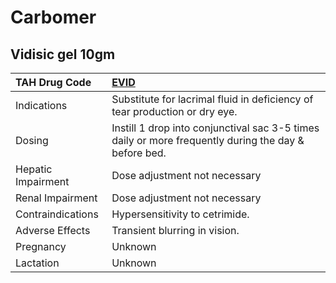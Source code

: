 # Carbomer

## Vidisic gel 10gm

| TAH Drug Code      | [EVID](https://www.tahsda.org.tw/drugs/hissearch.php?drug_code=EVID)                                 |
|:-------------------|:-----------------------------------------------------------------------------------------------------|
| Indications        | Substitute for lacrimal fluid in deficiency of tear production or dry eye.                           |
| Dosing             | Instill 1 drop into conjunctival sac 3-5 times daily or more frequently during the day & before bed. |
| Hepatic Impairment | Dose adjustment not necessary                                                                        |
| Renal Impairment   | Dose adjustment not necessary                                                                        |
| Contraindications  | Hypersensitivity to cetrimide.                                                                       |
| Adverse Effects    | Transient blurring in vision.                                                                        |
| Pregnancy          | Unknown                                                                                              |
| Lactation          | Unknown                                                                                              |

